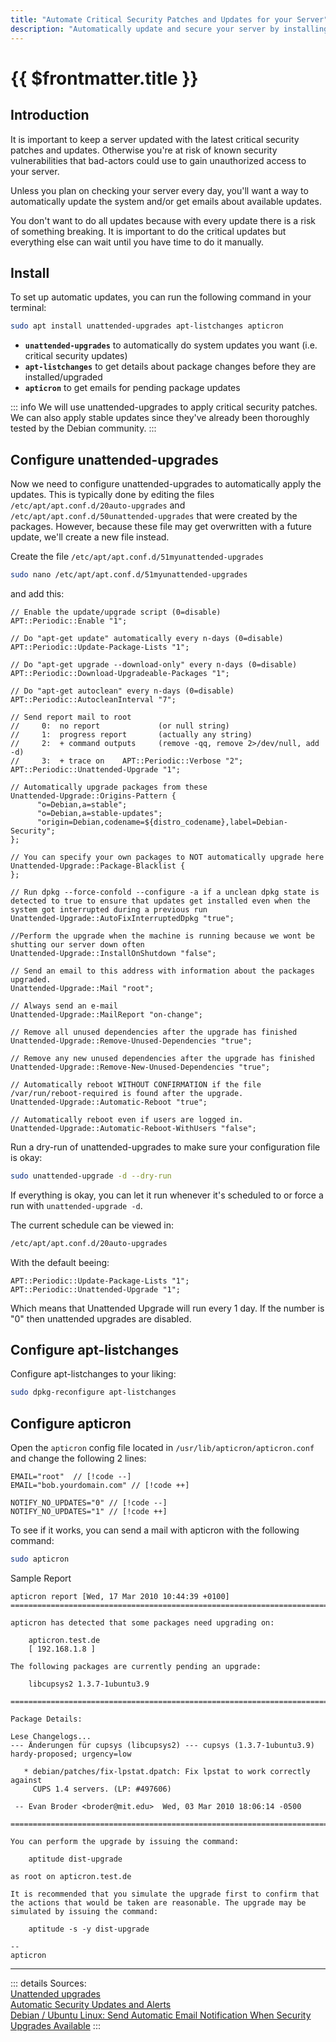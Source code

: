```yaml
---
title: "Automate Critical Security Patches and Updates for your Server"
description: "Automatically update and secure your server by installing and configuring `unattended-upgrades`, `apt-listchanges`, and `apticron`."
---
```


# {{ $frontmatter.title }}

## Introduction

It is important to keep a server updated with the latest critical security patches and updates. Otherwise you're at risk
of known security vulnerabilities that bad-actors could use to gain unauthorized access to your server.

Unless you plan on checking your server every day, you'll want a way to automatically update the system and/or get
emails about available updates.

You don't want to do all updates because with every update there is a risk of something breaking. It is important to do
the critical updates but everything else can wait until you have time to do it manually.

## Install
To set up automatic updates, you can run the following command in your terminal:

``` bash
sudo apt install unattended-upgrades apt-listchanges apticron
```

- **`unattended-upgrades`** to automatically do system updates you want (i.e. critical security updates)
- **`apt-listchanges`** to get details about package changes before they are installed/upgraded
- **`apticron`** to get emails for pending package updates

::: info
We will use unattended-upgrades to apply critical security patches. We can also apply stable updates since they've
already been thoroughly tested by the Debian community.
:::

## Configure unattended-upgrades

Now we need to configure unattended-upgrades to automatically apply the updates. This is typically done by editing the
files ```/etc/apt/apt.conf.d/20auto-upgrades``` and ```/etc/apt/apt.conf.d/50unattended-upgrades``` that were created by
the packages. However, because these file may get overwritten with a future update, we'll create a new file instead.

Create the file ```/etc/apt/apt.conf.d/51myunattended-upgrades```

``` bash
sudo nano /etc/apt/apt.conf.d/51myunattended-upgrades
```

and add this:

```
// Enable the update/upgrade script (0=disable)
APT::Periodic::Enable "1";

// Do "apt-get update" automatically every n-days (0=disable)
APT::Periodic::Update-Package-Lists "1";

// Do "apt-get upgrade --download-only" every n-days (0=disable)
APT::Periodic::Download-Upgradeable-Packages "1";

// Do "apt-get autoclean" every n-days (0=disable)
APT::Periodic::AutocleanInterval "7";

// Send report mail to root
//     0:  no report             (or null string)
//     1:  progress report       (actually any string)
//     2:  + command outputs     (remove -qq, remove 2>/dev/null, add -d)
//     3:  + trace on    APT::Periodic::Verbose "2";
APT::Periodic::Unattended-Upgrade "1";

// Automatically upgrade packages from these
Unattended-Upgrade::Origins-Pattern {
      "o=Debian,a=stable";
      "o=Debian,a=stable-updates";
      "origin=Debian,codename=${distro_codename},label=Debian-Security";
};

// You can specify your own packages to NOT automatically upgrade here
Unattended-Upgrade::Package-Blacklist {
};

// Run dpkg --force-confold --configure -a if a unclean dpkg state is detected to true to ensure that updates get installed even when the system got interrupted during a previous run
Unattended-Upgrade::AutoFixInterruptedDpkg "true";

//Perform the upgrade when the machine is running because we wont be shutting our server down often
Unattended-Upgrade::InstallOnShutdown "false";

// Send an email to this address with information about the packages upgraded.
Unattended-Upgrade::Mail "root";

// Always send an e-mail
Unattended-Upgrade::MailReport "on-change";

// Remove all unused dependencies after the upgrade has finished
Unattended-Upgrade::Remove-Unused-Dependencies "true";

// Remove any new unused dependencies after the upgrade has finished
Unattended-Upgrade::Remove-New-Unused-Dependencies "true";

// Automatically reboot WITHOUT CONFIRMATION if the file /var/run/reboot-required is found after the upgrade.
Unattended-Upgrade::Automatic-Reboot "true";

// Automatically reboot even if users are logged in.
Unattended-Upgrade::Automatic-Reboot-WithUsers "false";
```

Run a dry-run of unattended-upgrades to make sure your configuration file is okay:

``` bash
sudo unattended-upgrade -d --dry-run
```

If everything is okay, you can let it run whenever it's scheduled to or force a run with ```unattended-upgrade -d```.

The current schedule can be viewed in:

``` bash
/etc/apt/apt.conf.d/20auto-upgrades
```

With the default beeing:

```
APT::Periodic::Update-Package-Lists "1";
APT::Periodic::Unattended-Upgrade "1";
```

Which means that Unattended Upgrade will run every 1 day. If the number is "0" then unattended upgrades are disabled.

## Configure apt-listchanges

Configure apt-listchanges to your liking:

``` bash
sudo dpkg-reconfigure apt-listchanges
```

## Configure apticron
Open the `apticron` config file located in `/usr/lib/apticron/apticron.conf` and change the following 2 lines:

```
EMAIL="root"  // [!code --]
EMAIL="bob.yourdomain.com" // [!code ++]
```
```
NOTIFY_NO_UPDATES="0" // [!code --]
NOTIFY_NO_UPDATES="1" // [!code ++]
```

To see if it works, you can send a mail with apticron with the following command:

``` bash
sudo apticron
```

Sample Report

```
apticron report [Wed, 17 Mar 2010 10:44:39 +0100] 
========================================================================

apticron has detected that some packages need upgrading on: 

	apticron.test.de 
	[ 192.168.1.8 ]

The following packages are currently pending an upgrade:

	libcupsys2 1.3.7-1ubuntu3.9

========================================================================

Package Details:

Lese Changelogs...
--- Änderungen für cupsys (libcupsys2) --- cupsys (1.3.7-1ubuntu3.9) hardy-proposed; urgency=low

   * debian/patches/fix-lpstat.dpatch: Fix lpstat to work correctly against
     CUPS 1.4 servers. (LP: #497606)

 -- Evan Broder <broder@mit.edu>  Wed, 03 Mar 2010 18:06:14 -0500

========================================================================

You can perform the upgrade by issuing the command:

	aptitude dist-upgrade

as root on apticron.test.de

It is recommended that you simulate the upgrade first to confirm that the actions that would be taken are reasonable. The upgrade may be simulated by issuing the command:

	aptitude -s -y dist-upgrade

--
apticron
```

---
::: details Sources:  
[Unattended upgrades](https://github.com/mvo5/unattended-upgrades)  
[Automatic Security Updates and Alerts](https://github.com/imthenachoman/How-To-Secure-A-Linux-Server#automatic-security-updates-and-alerts)  
[Debian / Ubuntu Linux: Send Automatic Email Notification When Security Upgrades Available](https://www.cyberciti.biz/faq/apt-get-apticron-send-email-upgrades-available/)
:::
